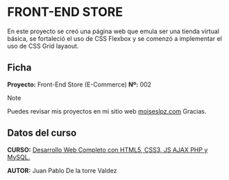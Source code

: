 # FRONT-END STORE
En este proyecto se creó una página web que emula ser una tienda virtual básica, se fortaleció el uso de CSS Flexbox y se comenzó a implementar el uso de CSS Grid layaout.


## Ficha
**Proyecto:** Front-End Store (E-Commerce)
**Nº:** 002

> [!NOTE] 
>Puedes revisar mis proyectos en mi sitio web [moiseslpz.com](https://moiseslpz.com)
>Gracias. 

## Datos del curso
**CURSO:**  [Desarrollo Web Completo con HTML5, CSS3, JS AJAX PHP y MySQL.](https://www.udemy.com/share/1013ea/)

**AUTOR:** Juan Pablo De la torre Valdez  
